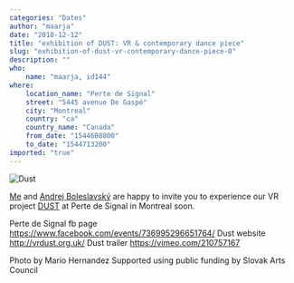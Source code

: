 ```yaml
---
categories: "Dates"
author: "maarja"
date: "2018-12-12"
title: "exhibition of DUST: VR & contemporary dance piece"
slug: "exhibition-of-dust-vr-contemporary-dance-piece-0"
description: ""
who: 
    name: "maarja, id144"
where: 
    location_name: "Perte de Signal"
    street: "5445 avenue De Gaspé"
    city: "Montreal"
    country: "ca"
    country_name: "Canada"
    from_date: "1544608800"
    to_date: "1544713200"
imported: "true"
---
```



![Dust ](30117268427_01adb91bdb_h%20%281%29.jpg) 

[Me](http://mariajudova.net) and [Andrej Boleslavský](http://id144.org) are happy to invite you to experience our VR project [DUST](http://vrdust.org.uk/) at Perte de Signal in Montreal soon. 

Perte de Signal fb page https://www.facebook.com/events/736995296651764/
Dust website http://vrdust.org.uk/
Dust trailer https://vimeo.com/210757167

Photo by Mario Hernandez
Supported using public funding by Slovak Arts Council